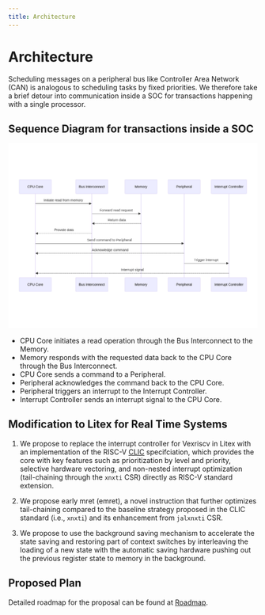 ```yaml
---
title: Architecture
---
```


Architecture
============

Scheduling messages on a peripheral bus like Controller Area Network (CAN) is analogous to scheduling tasks by fixed priorities. We therefore take a brief detour into communication inside a SOC for transactions happening with a single processor.

## Sequence Diagram for transactions inside a SOC

![logo](./attachment/litex-sequence-daigram.png)


- CPU Core initiates a read operation through the Bus Interconnect to the Memory.
- Memory responds with the requested data back to the CPU Core through the Bus Interconnect.
- CPU Core sends a command to a Peripheral.
- Peripheral acknowledges the command back to the CPU Core.
- Peripheral triggers an interrupt to the Interrupt Controller.
- Interrupt Controller sends an interrupt signal to the CPU Core.


## Modification to Litex for Real Time Systems

1. We propose to replace the interrupt controller for Vexriscv in Litex with an implementation of the RISC-V [CLIC](https://github.com/riscv/riscv-fast-interrupt/blob/master/clic.adoc) specifciation, which provides the core with key features such as prioritization by level and priority, selective hardware vectoring, and non-nested interrupt optimization (tail-chaining through the `xnxti` CSR) directly as RISC-V standard extension.

2. We propose early mret (emret), a novel instruction that further optimizes tail-chaining compared to the baseline strategy proposed in the CLIC standard (i.e., `xnxti`) and its enhancement from `jalxnxti` CSR. 

3. We propose to use the background saving mechanism to accelerate the state saving and restoring part of context switches by interleaving the loading of a new state with the automatic saving hardware pushing out the previous register state to memory in the background. 

## Proposed Plan

Detailed roadmap for the proposal can be found at [Roadmap](Roadmap).